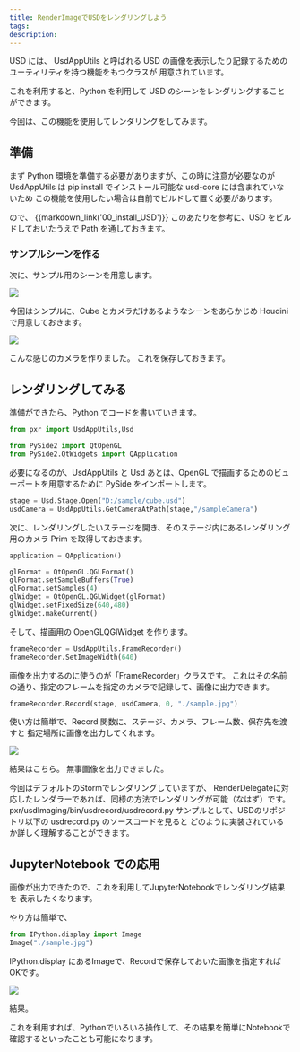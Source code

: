```yaml
---
title: RenderImageでUSDをレンダリングしよう
tags:
description:
---
```


USD には、 UsdAppUtils と呼ばれる
USD の画像を表示したり記録するためのユーティリティを持つ機能をもつクラスが
用意されています。

これを利用すると、Python を利用して USD のシーンをレンダリングすることができます。

今回は、この機能を使用してレンダリングをしてみます。

## 準備

まず Python 環境を準備する必要がありますが、この時に注意が必要なのが
UsdAppUtils は pip install でインストール可能な usd-core には含まれていないため
この機能を使用したい場合は自前でビルドして置く必要があります。

ので、 {{markdown_link('00_install_USD')}} このあたりを参考に、USD をビルドしておいたうえで
Path を通しておきます。

### サンプルシーンを作る

次に、サンプル用のシーンを用意します。

![](https://gyazo.com/199d8d99ed0353787c83e98f961789ff.png)

今回はシンプルに、Cube とカメラだけあるようなシーンをあらかじめ Houdini で用意しておきます。

![](https://gyazo.com/4de5cc8814633291d6077f331c18c18e.png)

こんな感じのカメラを作りました。
これを保存しておきます。

## レンダリングしてみる

準備ができたら、Python でコードを書いていきます。

```python
from pxr import UsdAppUtils,Usd

from PySide2 import QtOpenGL
from PySide2.QtWidgets import QApplication
```

必要になるのが、UsdAppUtils と Usd
あとは、OpenGL で描画するためのビューポートを用意するために PySide をインポートします。

```python
stage = Usd.Stage.Open("D:/sample/cube.usd")
usdCamera = UsdAppUtils.GetCameraAtPath(stage,"/sampleCamera")
```

次に、レンダリングしたいステージを開き、そのステージ内にあるレンダリング用のカメラ Prim を取得しておきます。

```python
application = QApplication()

glFormat = QtOpenGL.QGLFormat()
glFormat.setSampleBuffers(True)
glFormat.setSamples(4)
glWidget = QtOpenGL.QGLWidget(glFormat)
glWidget.setFixedSize(640,480)
glWidget.makeCurrent()
```

そして、描画用の OpenGLQGlWidget を作ります。

```python
frameRecorder = UsdAppUtils.FrameRecorder()
frameRecorder.SetImageWidth(640)
```

画像を出力するのに使うのが「FrameRecorder」クラスです。
これはその名前の通り、指定のフレームを指定のカメラで記録して、画像に出力できます。

```python
frameRecorder.Record(stage, usdCamera, 0, "./sample.jpg")
```

使い方は簡単で、Record 関数に、ステージ、カメラ、フレーム数、保存先を渡すと
指定場所に画像を出力してくれます。

![](https://gyazo.com/2be0a2dd7985051d5dde23f1b405035e.png)

結果はこちら。
無事画像を出力できました。

今回はデフォルトのStormでレンダリングしていますが、
RenderDelegateに対応したレンダラーであれば、同様の方法でレンダリングが可能（なはず）です。
pxr/usdImaging/bin/usdrecord/usdrecord.py 
サンプルとして、USDのリポジトリ以下の usdrecord.py のソースコードを見ると
どのように実装されているか詳しく理解することができます。

## JupyterNotebook での応用

画像が出力できたので、これを利用してJupyterNotebookでレンダリング結果を
表示したくなります。

やり方は簡単で、

```python
from IPython.display import Image
Image("./sample.jpg")
```

IPython.display にあるImageで、Recordで保存しておいた画像を指定すればOKです。

![](https://gyazo.com/dda2a138570b51b4d7fd3a5140991826.png)

結果。

これを利用すれば、Pythonでいろいろ操作して、その結果を簡単にNotebookで
確認するといったことも可能になります。
